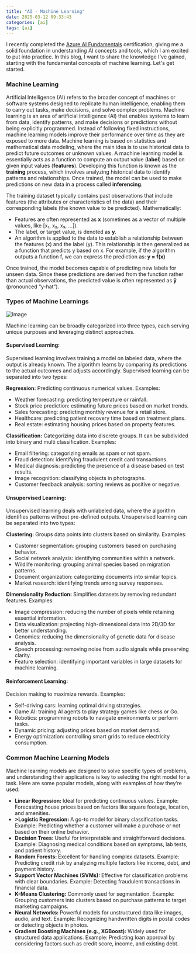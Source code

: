 ```yaml
---
title: "AI - Machine Learning"
date: 2025-03-12 09:33:43
categories: [ai]
tags: [ai]
---
```


I recently completed the <a href="https://learn.microsoft.com/api/credentials/share/en-us/AamerSadiq-9608/90234AA9C5746E38?sharingId=4D3B72AC4C8C2E1D" target="_blank">Azure AI Fundamentals</a> certification,
giving me a solid foundation in understanding AI concepts and tools, which I am excited to put into practice.
In this blog, I want to share the knowledge I've gained, starting with the fundamental concepts of machine learning.
Let's get started.

<h3>Machine Learning</h3>
Artificial Intelligence (AI) refers to the broader concept of machines or software systems designed to replicate human intelligence, enabling them to carry out tasks, make decisions, and solve complex problems.
Machine learning is an area of artificial intelligence (AI) that enables systems to learn from data, identify patterns, and make decisions or predictions without being explicitly programmed. Instead of following fixed instructions, machine learning models improve their performance over time as they are exposed to more data.
Machine learning is based on statistics and mathematical data modeling, where the main idea is to use historical data to predict future outcomes or unknown values.
A machine learning model is essentially acts as a function to compute an output value (<span style="font-weight: bold;">label</span>) based on given input values (<span style="font-weight: bold;">features</span>). Developing this function is known as the <span style="font-weight: bold;">training</span> process, which involves analyzing historical data to identify patterns and relationships. Once trained, the model can be used to make predictions on new data in a process called <span style="font-weight: bold;">inferencing</span>.

The training dataset typically contains past observations that include features (the attributes or characteristics of the data) and their corresponding labels (the known value to be predicted). Mathematically:

<ul>
    <li>Features are often represented as <span style="font-weight: bold;">x</span> (sometimes as a vector of multiple values, like [x₁, x₂, x₃, ...]).</li>
    <li>The label, or target value, is denoted as <span style="font-weight: bold;">y</span>.</li>
    <li>An algorithm is applied to the data to establish a relationship between the features (x) and the label (y). This relationship is then generalized as a function that predicts y based on x. For example, if the algorithm outputs a function f, we can express the prediction as: <span style="font-weight: bold;">y = f(x)</span></li>
</ul>

Once trained, the model becomes capable of predicting new labels for unseen data. Since these predictions are derived from the function rather than actual observations, the predicted value is often represented as <span style="font-weight: bold;">ŷ</span> (pronounced “y-hat”).

<h3>Types of Machine Learnings </h3>

<img src="{{ site.baseurl }}/images/blog/ai-basics/types-of-machine-learnings.png" class="fullsize-image" alt="Image">

Machine learning can be broadly categorized into three types, each serving unique purposes and leveraging distinct approaches.

<h4>Supervised Learning:</h4>
Supervised learning involves training a model on labeled data, where the output is already known. The algorithm learns by comparing its predictions to the actual outcomes and adjusts accordingly. Supervised learning can be separated into two types:

<span style="font-weight: bold;">Regression:</span>
Predicting continuous numerical values. Examples:

<ul>
    <li>Weather forecasting: predicting temperature or rainfall.</li>
    <li>Stock price prediction: estimating future prices based on market trends.</li>
    <li>Sales forecasting: predicting monthly revenue for a retail store.</li>
    <li>Healthcare: predicting patient recovery time based on treatment plans.</li>
    <li>Real estate: estimating housing prices based on property features.</li>
</ul>

<span style="font-weight: bold;">Classification:</span>
Categorizing data into discrete groups. It can be subdivided into binary and multi classification. Examples:

<ul>
    <li>Email filtering: categorizing emails as spam or not spam.</li>
    <li>Fraud detection: identifying fraudulent credit card transactions.</li>
    <li>Medical diagnosis: predicting the presence of a disease based on test results.</li>
    <li>Image recognition: classifying objects in photographs.</li>
    <li>Customer feedback analysis: sorting reviews as positive or negative.</li>
</ul>

<h4>Unsupervised Learning:</h4>
Unsupervised learning deals with unlabeled data, where the algorithm identifies patterns without pre-defined outputs. Unsupervised learning can be separated into two types:

<span style="font-weight: bold;">Clustering:</span>
Groups data points into clusters based on similarity. Examples:

<ul>
    <li>Customer segmentation: grouping customers based on purchasing behavior.</li>
    <li>Social network analysis: identifying communities within a network.</li>
    <li>Wildlife monitoring: grouping animal species based on migration patterns.</li>
    <li>Document organization: categorizing documents into similar topics.</li>
    <li>Market research: identifying trends among survey responses.</li>
</ul>

<span style="font-weight: bold;">Dimensionality Reduction:</span>
Simplifies datasets by removing redundant features. Examples:

<ul>
    <li>Image compression: reducing the number of pixels while retaining essential information.</li>
    <li>Data visualization: projecting high-dimensional data into 2D/3D for better understanding.</li>
    <li>Genomics: reducing the dimensionality of genetic data for disease analysis.</li>
    <li>Speech processing: removing noise from audio signals while preserving clarity.</li>
    <li>Feature selection: identifying important variables in large datasets for machine learning.</li>
</ul>

<h4>Reinforcement Learning:</h4>
Decision making to maximize rewards. Examples:
<ul>
    <li>Self-driving cars: learning optimal driving strategies.</li>
    <li>Game AI: training AI agents to play strategy games like chess or Go.</li>
    <li>Robotics: programming robots to navigate environments or perform tasks.</li>
    <li>Dynamic pricing: adjusting prices based on market demand.</li>
    <li>Energy optimization: controlling smart grids to reduce electricity consumption.</li>
</ul>

<h3>Common Machine Learning Models</h3>
Machine learning models are designed to solve specific types of problems, and understanding their applications is key to selecting the right model for a task. Here are some popular models, along with examples of how they’re used:
<ul>
    <li><span style="font-weight: bold;">Linear Regression: </span>Ideal for predicting continuous values. Example: Forecasting house prices based on factors like square footage, location, and amenities.</li>
    <li><span style="font-weight: bold;">>Logistic Regression: </span>A go-to model for binary classification tasks. Example: Predicting whether a customer will make a purchase or not based on their online behavior.</li>
    <li><span style="font-weight: bold;">Decision Trees: </span>Useful for interpretable and straightforward decisions. Example: Diagnosing medical conditions based on symptoms, lab tests, and patient history.</li>
    <li><span style="font-weight: bold;">Random Forests: </span>Excellent for handling complex datasets. Example: Predicting credit risk by analyzing multiple factors like income, debt, and payment history.</li>
    <li><span style="font-weight: bold;">Support Vector Machines (SVMs): </span>Effective for classification problems with clear boundaries. Example: Detecting fraudulent transactions in financial data.</li>
    <li><span style="font-weight: bold;">K-Means Clustering: </span>Commonly used for segmentation. Example: Grouping customers into clusters based on purchase patterns to target marketing campaigns.</li>
    <li><span style="font-weight: bold;">Neural Networks: </span>Powerful models for unstructured data like images, audio, and text. Example: Recognizing handwritten digits in postal codes or detecting objects in photos.</li>
    <li><span style="font-weight: bold;">Gradient Boosting Machines (e.g., XGBoost): </span>Widely used for structured data applications. Example: Predicting loan approval by considering factors such as credit score, income, and existing debt.</li>
</ul>

